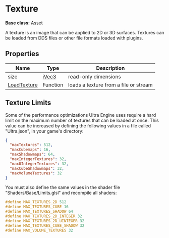 # Texture

**Base class:** [Asset](Asset.md)

A texture is an image that can be applied to 2D or 3D surfaces. Textures can be loaded from DDS files or other file formats loaded with plugins.

## Properties

| Name | Type | Description |
| --- | --- | --- |
| size | [iVec3](iVec3.md) | read-only dimensions |
| [LoadTexture](LoadTexture.md) | Function | loads a texture from a file or stream |

## Texture Limits

Some of the performance optimizations Ultra Engine uses require a hard limit on the maximum number of textures that can be loaded at once. This value can be increased by defining the following values in a file called "Ultra.json", in your game's directory:

```json
{
  "maxTextures": 512,
  "maxCubemaps": 16,
  "maxShadowmaps": 64,
  "maxIntegerTextures": 32,
  "maxUIntegerTextures": 32,
  "maxCubeShadowmaps": 32,
  "maxVolumeTextures": 32
}
```

You must also define the same values in the shader file "Shaders/Base/Limits.glsl" and recompile all shaders:

```c++
#define MAX_TEXTURES_2D 512
#define MAX_TEXTURES_CUBE 16
#define MAX_TEXTURES_SHADOW 64
#define MAX_TEXTURES_2D_INTEGER 32
#define MAX_TEXTURES_2D_UINTEGER 32
#define MAX_TEXTURES_CUBE_SHADOW 32
#define MAX_VOLUME_TEXTURES 32
```
